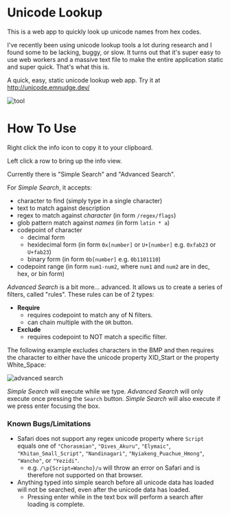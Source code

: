 # Unicode Lookup

This is a web app to quickly look up unicode names from hex codes.

I've recently been using unicode lookup tools a lot during research and I found some to be lacking, buggy, or slow.
It turns out that it's super easy to use web workers and a massive text file to make the entire application static and super quick.
That's what this is.

A quick, easy, static unicode lookup web app.
Try it at http://unicode.emnudge.dev/

![tool](https://github.com/EmNudge/unicode-lookup/assets/24513691/3d0a3cff-7bc9-465c-9a6f-c6d86d434634)

# How To Use
Right click the info icon to copy it to your clipboard.

Left click a row to bring up the info view.

Currently there is "Simple Search" and "Advanced Search".

For *Simple Search*, it accepts:
- character to find (simply type in a single character)
- text to match against description
- regex to match against *character* (in form `/regex/flags`)
- glob pattern match against *names* (in form `latin * a`)
- codepoint of character
  - decimal form
  - hexidecimal form (in form `0x[number]` or `U+[number]` e.g. `0xfab23` or `U+fab23`)
  - binary form (in form `0b[number]` e.g. `0b1101110`)
- codepoint range (in form `num1-num2`, where `num1` and `num2` are in dec, hex, or bin form)

*Advanced Search* is a bit more... advanced.
It allows us to create a series of filters, called "rules". These rules can be of 2 types:

- **Require**
  - requires codepoint to match any of N filters.
  - can chain multiple with the `OR` button.
- **Exclude**
  - requires codepoint to NOT match a specific filter.

The following example excludes characters in the BMP and then requires the character to either have the unicode property XID_Start or the property White_Space:

![advanced search](https://user-images.githubusercontent.com/24513691/106977581-9d479900-6728-11eb-8e76-b152552ea71d.jpg)

*Simple Search* will execute while we type. *Advanced Search* will only execute once pressing the `Search` button. 
*Simple Search* will also execute if we press enter focusing the box.

### Known Bugs/Limitations
- Safari does not support any regex unicode property where `Script` equals one of `"Chorasmian"`, `"Dives_Akuru"`, `"Elymaic"`, `"Khitan_Small_Script"`, `"Nandinagari"`, `"Nyiakeng_Puachue_Hmong"`, `"Wancho"`, or `"Yezidi"`.
  - e.g. `/\p{Script=Wancho}/u` will throw an error on Safari and is therefore not supported on that browser.
- Anything typed into simple search before all unicode data has loaded will not be searched, even after the unicode data has loaded.
  - Pressing enter while in the text box will perform a search after loading is complete.
